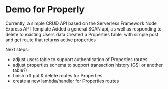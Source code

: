 # Demo for Properly

Currently, a simple CRUD API based on the Serverless Framework Node Express API Template
Added a general SCAN api, as well as responding to delete to existing Users data
Created a Properties table, with simple post and get route that returns active properties

Next steps:
 * adjust users table to support authentication of Properties routes
 * adjust properties schema to support transaction history (GSI or another table?)
 * finish off put & delete routes for Properties
 * create a new lambda/handler for Properties routes

